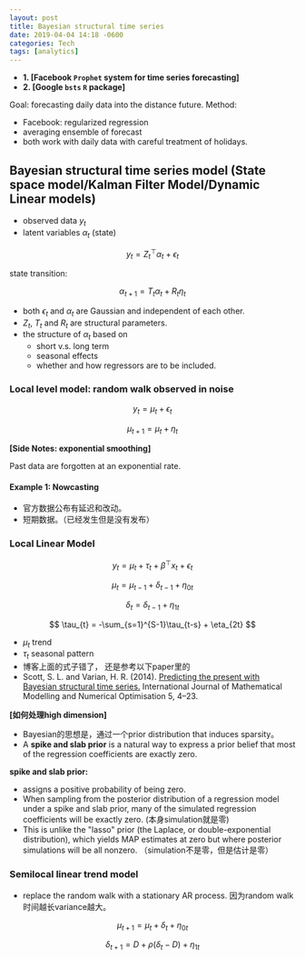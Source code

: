 ```yaml
---
layout: post
title: Bayesian structural time series
date: 2019-04-04 14:18 -0600
categories: Tech
tags: [analytics]
---
```


- **1. [Facebook `Prophet` system for time series forecasting]**
- **2. [Google `bsts` `R` package]**

Goal: forecasting daily data into the distance future.
Method:
 * Facebook: regularized regression
 * averaging ensemble of forecast
 * both work with daily data with careful treatment of holidays.

## Bayesian structural time series model (State space model/Kalman Filter Model/Dynamic Linear models)

- observed data $y_t$
- latent variables $\alpha_t$ (state)

$$
y_t = Z_t^{\top} \alpha_t + \epsilon_t
$$

state transition:

$$
\alpha_{t+1} = T_t\alpha_t + R_t \eta_t
$$

- both $\epsilon_t$ and $\alpha_t$ are Gaussian and independent of each other.
- $Z_t$, $T_t$ and $R_t$ are structural parameters.
- the structure of $\alpha_t$ based on
  * short v.s. long term
  * seasonal effects
  * whether and how regressors are to be included.

### Local level model: random walk observed in noise

$$
y_t = \mu_t + \epsilon_t
$$

$$
\mu_{t+1} = \mu_t + \eta_t
$$

**[Side Notes: exponential smoothing]**

Past data are forgotten at an exponential rate.


#### Example 1: Nowcasting
- 官方数据公布有延迟和改动。
- 短期数据。（已经发生但是没有发布）

### Local Linear Model

$$
y_t = \mu_t + \tau_t + \beta^{\top}x_t + \epsilon_t
$$

$$
\mu_{t} = \mu_{t-1} + \delta_{t-1} + \eta_{0t}
$$

$$
\delta_{t} = \delta_{t-1} + \eta_{1t}
$$

$$
\tau_{t} = -\sum_{s=1}^{S-1}\tau_{t-s} + \eta_{2t}
$$

- $\mu_t$ trend
- $\tau_t$ seasonal pattern
- 博客上面的式子错了， 还是参考以下paper里的
- Scott, S. L. and Varian, H. R. (2014). [Predicting the present with Bayesian structural time series.](http://people.ischool.berkeley.edu/~hal/Papers/2013/pred-present-with-bsts.pdf) International Journal of Mathematical Modelling and Numerical Optimisation 5, 4–23.


**[如何处理high dimension]**
- Bayesian的思想是，通过一个prior distribution that induces sparsity。
- A **spike and slab prior** is a natural way to express a prior belief that most of the regression coefficients are exactly zero.

**spike and slab prior:**
- assigns a positive probability of being zero.
- When sampling from the posterior distribution of a regression model under a spike and slab prior, many of the simulated regression coefficients will be exactly zero. (本身simulation就是零)
- This is unlike the "lasso" prior (the Laplace, or double-exponential distribution), which yields MAP estimates at zero but where posterior simulations will be all nonzero. （simulation不是零，但是估计是零）

### Semilocal linear trend model
- replace the random walk with a stationary AR process. 因为random walk时间越长variance越大。

$$
\mu_{t+1} = \mu_{t} + \delta_t + \eta_{0t}
$$

$$
\delta_{t+1} = D + \rho(\delta_t - D) + \eta_{1t}
$$
